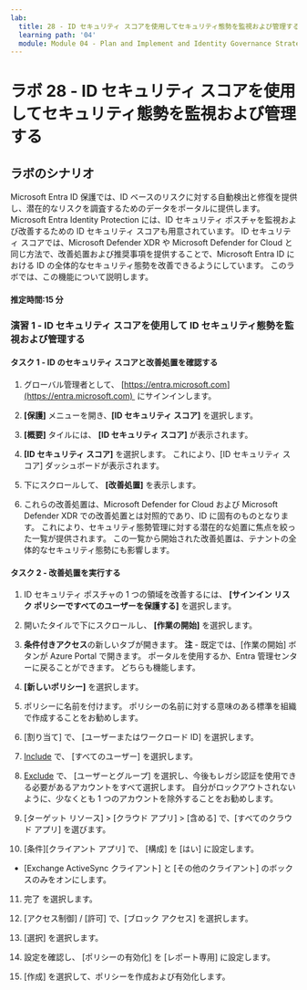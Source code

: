 ```yaml
---
lab:
  title: 28 - ID セキュリティ スコアを使用してセキュリティ態勢を監視および管理する
  learning path: '04'
  module: Module 04 - Plan and Implement and Identity Governance Strategy
---
```


# ラボ 28 - ID セキュリティ スコアを使用してセキュリティ態勢を監視および管理する

## ラボのシナリオ

Microsoft Entra ID 保護では、ID ベースのリスクに対する自動検出と修復を提供し、潜在的なリスクを調査するためのデータをポータルに提供します。 Microsoft Entra Identity Protection には、ID セキュリティ ポスチャを監視および改善するための ID セキュリティ スコアも用意されています。  ID セキュリティ スコアでは、Microsoft Defender XDR や Microsoft Defender for Cloud と同じ方法で、改善処置および推奨事項を提供することで、Microsoft Entra ID における ID の全体的なセキュリティ態勢を改善できるようにしています。  このラボでは、この機能について説明します。 

#### 推定時間:15 分

### 演習 1 - ID セキュリティ スコアを使用して ID セキュリティ態勢を監視および管理する

#### タスク 1 - ID のセキュリティ スコアと改善処置を確認する

1. グローバル管理者として、 [https://entra.microsoft.com](https://entra.microsoft.com)  にサインインします。

2. **[保護]** メニューを開き、**[ID セキュリティ スコア]** を選択します。

3. **[概要]** タイルには、 **[ID セキュリティ スコア]** が表示されます。

4. **[ID セキュリティ スコア]** を選択します。  これにより、[ID セキュリティ スコア] ダッシュボードが表示されます。

5. 下にスクロールして、 **[改善処置]** を表示します。

6. これらの改善処置は、Microsoft Defender for Cloud および Microsoft Defender XDR での改善処置とは対照的であり、ID に固有のものとなります。  これにより、セキュリティ態勢管理に対する潜在的な処置に焦点を絞った一覧が提供されます。  この一覧から開始された改善処置は、テナントの全体的なセキュリティ態勢にも影響します。 

#### タスク 2 - 改善処置を実行する

1. ID セキュリティ ポスチャの 1 つの領域を改善するには、 **[サインイン リスク ポリシーですべてのユーザーを保護する]** を選択します。

2. 開いたタイルで下にスクロールし、 **[作業の開始]** を選択します。

3. **条件付きアクセス**の新しいタブが開きます。
 **注** - 既定では、[作業の開始] ボタンが Azure Portal で開きます。 ポータルを使用するか、Entra 管理センターに戻ることができます。 どちらも機能します。

4. **[新しいポリシー]** を選択します。

5. ポリシーに名前を付けます。 ポリシーの名前に対する意味のある標準を組織で作成することをお勧めします。

6. [割り当て] で、 [ユーザーまたはワークロード ID] を選択します。

7. [Include](含める) で、 [すべてのユーザー] を選択します。

8. [Exclude](除外) で、 [ユーザーとグループ] を選択し、今後もレガシ認証を使用できる必要があるアカウントをすべて選択します。 自分がロックアウトされないように、少なくとも 1 つのアカウントを除外することをお勧めします。

9. [ターゲット リソース] > [クラウド アプリ] > [含める] で、[すべてのクラウド アプリ] を選びます。

10. [条件][クライアント アプリ] で、 [構成] を [はい] に設定します。
 - [Exchange ActiveSync クライアント] と [その他のクライアント] のボックスのみをオンにします。

11. 完了 を選択します。

12. [アクセス制御] / [許可] で、[ブロック アクセス] を選択します。

13. [選択] を選択します。

14. 設定を確認し、 [ポリシーの有効化] を [レポート専用] に設定します。

15. [作成] を選択して、ポリシーを作成および有効化します。
